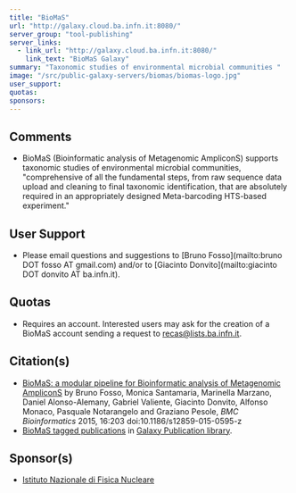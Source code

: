 ```yaml
---
title: "BioMaS"
url: "http://galaxy.cloud.ba.infn.it:8080/"
server_group: "tool-publishing"
server_links: 
  - link_url: "http://galaxy.cloud.ba.infn.it:8080/"
    link_text: "BioMaS Galaxy"
summary: "Taxonomic studies of environmental microbial communities "
image: "/src/public-galaxy-servers/biomas/biomas-logo.jpg"
user_support: 
quotas: 
sponsors: 
---
```


## Comments

* BioMaS (Bioinformatic analysis of Metagenomic AmpliconS) supports taxonomic
  studies of environmental microbial communities, "comprehensive of all the
  fundamental steps, from raw sequence data upload and cleaning to final
  taxonomic identification, that are absolutely required in an appropriately
  designed Meta-barcoding HTS-based experiment."

## User Support

* Please email questions and suggestions to [Bruno Fosso](mailto:bruno DOT
  fosso AT gmail.com) and/or to [Giacinto Donvito](mailto:giacinto DOT donvito
  AT ba.infn.it).

## Quotas

* Requires an account. Interested users may ask for the creation of a BioMaS
  account sending a request to recas@lists.ba.infn.it.

## Citation(s)

* [BioMaS: a modular pipeline for Bioinformatic analysis of Metagenomic AmpliconS](http://bit.ly/1LOk2G2) by Bruno Fosso, Monica Santamaria, Marinella Marzano, Daniel Alonso-Alemany, Gabriel Valiente, Giacinto Donvito, Alfonso Monaco, Pasquale Notarangelo and Graziano Pesole, *BMC Bioinformatics* 2015, 16:203  doi:10.1186/s12859-015-0595-z
* [BioMaS tagged publications](https://www.zotero.org/groups/1732893/galaxy/items/tag/%3EBioMaS) in [Galaxy Publication library](/src/publication-library/index.md).


## Sponsor(s)

* [Istituto Nazionale di Fisica Nucleare](http://www.infn.it/)
